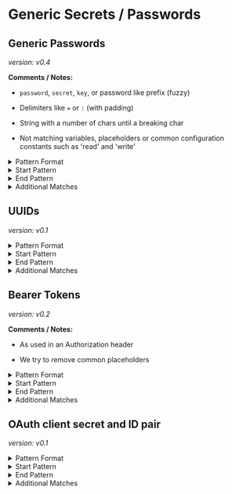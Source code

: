 <!-- WARNING: This README is generated automatically
-->

<!-- markdownlint-disable no-inline-html -->

# Generic Secrets / Passwords

## Generic Passwords



_version: v0.4_

**Comments / Notes:**


- `password`, `secret`, `key`, or password like prefix (fuzzy)

- Delimiters like `=` or `:` (with padding)

- String with a number of chars until a breaking char

- Not matching variables, placeholders or common configuration constants such as 'read' and 'write'
  

<details>
<summary>Pattern Format</summary>

```regex
[a-zA-Z0-9!.,$%&*+?^_`{|}()[\]\\/~-][a-zA-Z0-9\t !.,$%&*+?^_`{|}()[\]\\/~-]*
```

</details>

<details>
<summary>Start Pattern</summary>

```regex
(?:\A|[^a-zA-Z0-9])(?i)(?:api|jwt|mysql|db)?[_.-]?(?:pass?(?:wo?r?d|code|phrase)|secret)([ \t]+As[ \t]+String)?[\t ]*(={1,3}|:)[\t ]*(?:["']|b["'])?
```

</details><details>
<summary>End Pattern</summary>

```regex
(\z|[\r\n'"])
```

</details>

<details>
<summary>Additional Matches</summary>

Add these additional matches to the [Secret Scanning Custom Pattern](https://docs.github.com/en/enterprise-cloud@latest/code-security/secret-scanning/defining-custom-patterns-for-secret-scanning#example-of-a-custom-pattern-specified-using-additional-requirements).


- Not Match:

  ```regex
  ^(?i)(?:[a-z0-9_.]*,\s*)?(?:str\()?[[<(]?(?:(?:(?:user|key)_?)?(?:[a-zA-Z0-9._]+[_.])?(?:the )?(?:pass?(wo?r?d|code|phrase)|pass|pwd|secret|token|tok|redacted|placeholder|dummy|pw|thephrase)|write|read|on|off|true|false|none|null|nil|undefined|eof|ignore|eol|git|yes|no|y|n),?[\]>)]?(?:\)\s*\{)?\\?( or )?$
  ```
- Not Match:

  ```regex
  ^\s*(?:(?:typing\.)?(?:(?:[Tt]uple|[Ll]ist|[Dd]ict|Callable|Iterable|Sequence|Optional|Union)\[.*|(?:int|str|float|(?:typing.)?Any|None|bytes|bool|ReadableBuffer)\s*(?:[,|].*)?|(?:Int|Swift\.Int|Int32)\.*))\s*$
  ```
- Not Match:

  ```regex
  ^\s*(?:\.\.\.|\\|\\n|\\0|[,()[\]{}`.]\\?|-[)(]|0x[A-Fa-f0-9]+|[0-9]{1,4}|(?:~|/tmp|\.\.|\.)|\\{1,2}w\+/g,( \\?)?|%[sr]|geheim\$parole|\([Oo]ptional\).*|\$?(?:\{\{?[^}]+\}\}?|\(\(?[^)]+\)\)?|\[\[?[^\]+]\]\]?))?,?\s*(?:\s*(?:/\*|#|//).*)?$
  ```
- Not Match:

  ```regex
  ^(?:function\s*\([^)]*\)\s*{\s*.*|\([^)]*\)\s*=>\s*(?:{\s*|[^;)]+[;)])|(?:new )?[a-zA-Z0-9_.]+\(.*|(?:public|private) [A-Za-z0-9_]+ \{)$
  ```
- Not Match:

  ```regex
  ^\s*(?:(?:self|this)\.[a-zA-Z_][a-zA-Z0-9_.]+[,[]?|[a-zA-Z0-9_.]+\[(?:[a-zA-Z0-9_.]+)?\]?|\$(?:[1-9]|[A-Za-z0-9_]+)\{?|os\.environ\[[^\]]\]|process\.env\.[A-Z0-9_]+)\s*(?:,|\|\||&&)?\s*$
  ```

</details>

## UUIDs



_version: v0.1_



<details>
<summary>Pattern Format</summary>

```regex
(?i)[0-9a-f]{8}-[0-9a-f]{4}-[0-9a-f]{4}-[0-9a-f]{4}-[0-9a-f]{12}
```

</details>

<details>
<summary>Start Pattern</summary>

```regex
\A|[^0-9A-Fa-f-]
```

</details><details>
<summary>End Pattern</summary>

```regex
\z|[^0-9A-Fa-f-]
```

</details>

<details>
<summary>Additional Matches</summary>

Add these additional matches to the [Secret Scanning Custom Pattern](https://docs.github.com/en/enterprise-cloud@latest/code-security/secret-scanning/defining-custom-patterns-for-secret-scanning#example-of-a-custom-pattern-specified-using-additional-requirements).


- Not Match:

  ```regex
  ^12345678-1234-5678-1234-567812345678$
  ```
- Not Match:

  ```regex
  ^00000000-0000-0000-0000-000000000000$
  ```
- Not Match:

  ```regex
  ^(?i)00010203-0405-0607-0809-0a0b0c0d0e0f$
  ```
- Not Match:

  ```regex
  ^(?i)12345678-1234-1234-1234-123456789abc$
  ```

</details>

## Bearer Tokens



_version: v0.2_

**Comments / Notes:**


- As used in an Authorization header

- We try to remove common placeholders
  

<details>
<summary>Pattern Format</summary>

```regex
[a-zA-Z0-9_.=/+:-]+
```

</details>

<details>
<summary>Start Pattern</summary>

```regex
\b([Bb]earer|[Tt]oken)[ ]+
```

</details><details>
<summary>End Pattern</summary>

```regex
\z|[\s'"]
```

</details>

<details>
<summary>Additional Matches</summary>

Add these additional matches to the [Secret Scanning Custom Pattern](https://docs.github.com/en/enterprise-cloud@latest/code-security/secret-scanning/defining-custom-patterns-for-secret-scanning#example-of-a-custom-pattern-specified-using-additional-requirements).


- Not Match:

  ```regex
  ^(?:letmein|Oracle|SuperSecretString|foo|ababbdbbebbbebdbbe5538003023|XYZ_INVALID_ACCESTOKEN_XYZ|QQ==|Shizuku|mF_9.B5f-4.1JqM|h480djs93hd8|SlAV32hkKG)$
  ```
- Not Match:

  ```regex
  ^(?i)(?:dummy|fake|bearer|auth|invalid|your|my|the|undefined|github|oidc|database)(?:_api)?(?:_?token|key|secret)?$
  ```
- Not Match:

  ```regex
  ^(?i)(?:[a-z0-9]|XYZ|ABC|123|.*_token)$
  ```
- Not Match:

  ```regex
  (?i)x{5}
  ```
- Not Match:

  ```regex
  ^(?i)(x+|y+|z+|a+|\.+|.*\.\.\.)$
  ```

</details>

## OAuth client secret and ID pair



_version: v0.1_



<details>
<summary>Pattern Format</summary>

```regex
(?i)client[_.-]?Id\s*([:=]|[=-]>|to|[!=]={1,2}|<>)\s*['"`]?[^\s'"`[\]{}()<>]+['"`]?\s*[,\r\n]\s*\bclient[_.-]?Secret\s*([:=]|[=-]>|to|[!=]={1,2}|<>)\s*['"`]?[^\s'"`[\]{}()<>]+['"`]?
```

</details>

<details>
<summary>Start Pattern</summary>

```regex
\A|\b
```

</details><details>
<summary>End Pattern</summary>

```regex
\z|\b
```

</details>

<details>
<summary>Additional Matches</summary>

Add these additional matches to the [Secret Scanning Custom Pattern](https://docs.github.com/en/enterprise-cloud@latest/code-security/secret-scanning/defining-custom-patterns-for-secret-scanning#example-of-a-custom-pattern-specified-using-additional-requirements).


- Not Match:

  ```regex
  ^(?i)client[_.-]?id\s*[:=]?\s*(string|str|None)\b|\.\.\.|\(string\)|(?i)Client(ID|Secret)[a-z]|^(?i)client[_.-]?id["'`]\)|"\$\{
  ```
- Not Match:

  ```regex
  ^(?i)client[_.-]?id\s*[=:]\s*([a-z.]+(\[|\.get\())?["'`]?(\$\{|@)?[a-z0-9_.-]*((client|app)[_.-]?id|key)\b
  ```
- Not Match:

  ```regex
  (?i)client[_.-]?secret\s*[=:]\s*["'`]?(\$\{|@)?[a-z_.-]*(secret|token)\b
  ```
- Not Match:

  ```regex
  ^(?i)client[_.-]?Id(:.,|:\s*client[_.-]?secret:)
  ```
- Not Match:

  ```regex
  xxxxx|\?\?\?\?\?|example|00000|123-?45|['"][^'"\s]{1,5}['"]|(?i)<client[_-]?id>
  ```

</details>